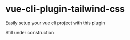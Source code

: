 # vue-cli-plugin-tailwind-css
Easily setup your vue cli project with this plugin

Still under construction